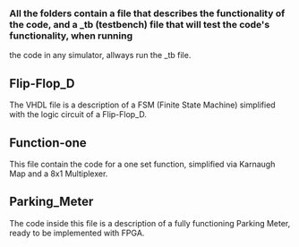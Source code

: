 ### All the folders contain a file that describes the functionality of the code, and a _tb (testbench) file that will test the code's functionality, when running
the code in any simulator, allways run the _tb file.

## Flip-Flop_D
The VHDL file is a description of a FSM (Finite State Machine) simplified with the logic circuit of a Flip-Flop_D.

## Function-one
This file contain the code for a one set function, simplified via Karnaugh Map and a 8x1 Multiplexer.

## Parking_Meter
The code inside this file is a description of a fully functioning Parking Meter, ready to be implemented with FPGA.
